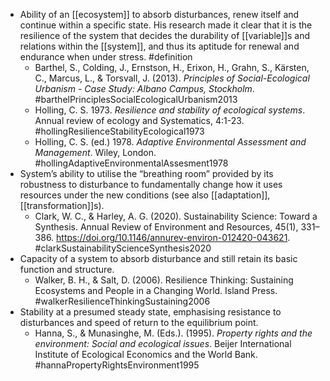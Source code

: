 - Ability of an [[ecosystem]] to absorb disturbances, renew itself and continue within a specific state. His research made it clear that it is the resilience of the system that decides the durability of [[variable]]s and relations within the [[system]], and thus its aptitude for renewal and endurance when under stress. #definition
	- Barthel, S., Colding, J., Ernstson, H., Erixon, H., Grahn, S., Kärsten, C., Marcus, L., & Torsvall, J. (2013). _Principles of Social-Ecological Urbanism - Case Study: Albano Campus, Stockholm_. #barthelPrinciplesSocialEcologicalUrbanism2013
	- Holling, C. S. 1973. _Resilience and stability of ecological systems_. Annual review of
	  ecology and Systematics, 4:1-23. #hollingResilienceStabilityEcological1973
	- Holling, C. S. (ed.) 1978. _Adaptive Environmental Assessment and Management_.
	  Wiley, London. #hollingAdaptiveEnvironmentalAssesment1978
- System’s ability to utilise the “breathing room” provided by its robustness to disturbance to fundamentally change how it uses resources under the new conditions (see also [[adaptation]], [[transformation]]s).
	- Clark, W. C., & Harley, A. G. (2020). Sustainability Science: Toward a Synthesis. Annual Review of Environment and Resources, 45(1), 331–386. https://doi.org/10.1146/annurev-environ-012420-043621. #clarkSustainabilityScienceSynthesis2020
- Capacity of a system to absorb disturbance and still retain its basic function and structure.
	- Walker, B. H., & Salt, D. (2006). Resilience Thinking: Sustaining Ecosystems and People in a Changing World. Island Press. #walkerResilienceThinkingSustaining2006
- Stability at a presumed steady state, emphasising resistance to disturbances and speed of return to the equilibrium point.
	- Hanna, S., & Munasinghe, M. (Eds.). (1995). _Property rights and the environment: Social and ecological issues_. Beijer International Institute of Ecological Economics and the World Bank. #hannaPropertyRightsEnvironment1995